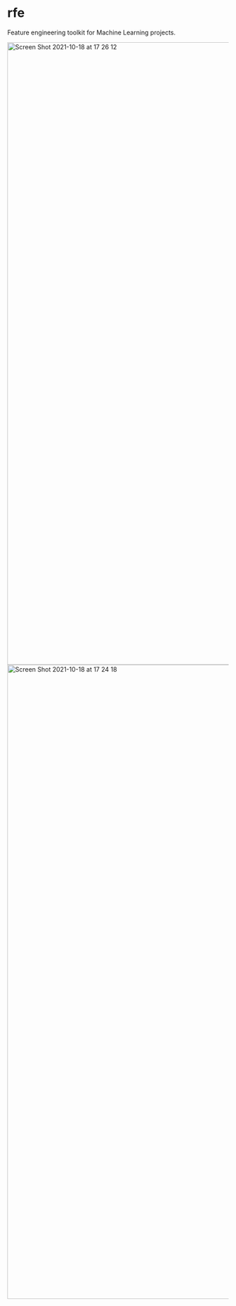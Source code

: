 # rfe
Feature engineering toolkit for Machine Learning projects.

<img width="1416" alt="Screen Shot 2021-10-18 at 17 26 12" src="https://user-images.githubusercontent.com/77708954/137695416-ca90c3ff-6dcd-4cd0-92ea-5376e35b1ce9.png">

<img width="1443" alt="Screen Shot 2021-10-18 at 17 24 18" src="https://user-images.githubusercontent.com/77708954/137695195-1c74edde-3961-4017-800f-5a4107e3049e.png">

